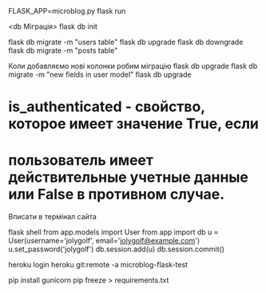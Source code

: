 <TERMINAL RUN>
FLASK_APP=microblog.py
flask run

<db Міграція>
flask db init
<!--  команда переноса БД -->
flask db migrate -m "users table"
flask db upgrade
flask db downgrade <!-- отменяет последнюю миграции -->
flask db migrate -m "posts table"

Коли добавляємо нові колонки робим міграцію
flask db upgrade
flask db migrate -m "new fields in user model"
flask db upgrade


# is_authenticated - свойство, которое имеет значение True, если
# пользователь имеет действительные учетные данные или False в противном случае.

<Add User to db>
Вписати в термінал сайта

flask shell
from app.models import User
from app import db
u = User(username='jolygolf', email='jolygolf@example.com')
u.set_password('jolygolf')
db.session.add(u)
db.session.commit()



heroku login
heroku git:remote -a microblog-flask-test


pip install gunicorn
pip freeze > requirements.txt


